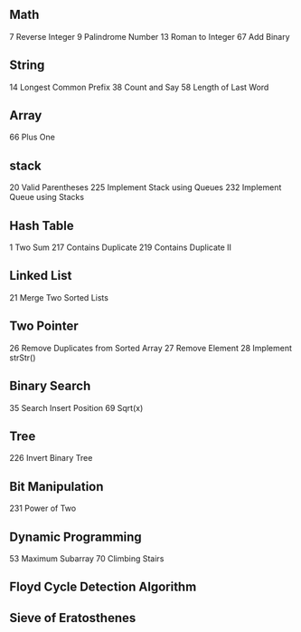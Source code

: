 ## Math
7 Reverse Integer
9 Palindrome Number
13 Roman to Integer
67 Add Binary

## String
14 Longest Common Prefix
38 Count and Say
58 Length of Last Word

## Array
66 Plus One

## stack
20 Valid Parentheses 
225 Implement Stack using Queues
232 Implement Queue using Stacks

## Hash Table
1 Two Sum
217 Contains Duplicate
219 Contains Duplicate II

## Linked List
21 Merge Two Sorted Lists

## Two Pointer
26 Remove Duplicates from Sorted Array
27 Remove Element
28 Implement strStr()

## Binary Search
35 Search Insert Position
69 Sqrt(x)

## Tree
226 Invert Binary Tree

## Bit Manipulation
231 Power of Two

## Dynamic Programming
53 Maximum Subarray
70 Climbing Stairs

## Floyd Cycle Detection Algorithm

## Sieve of Eratosthenes